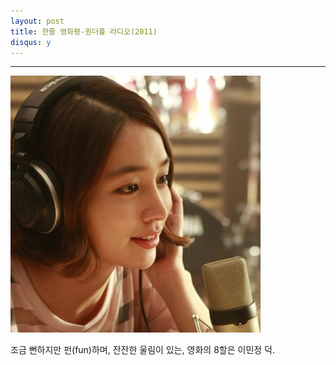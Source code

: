 ```yaml
---
layout: post
title: 한줄 영화평-원더풀 라디오(2011)
disqus: y
---
```




---

![이민정 이미지](/images/wonderfulradio.jpg "angel")

조금 뻔하지만 펀(fun)하며, 잔잔한 울림이 있는, 영화의 8할은 이민정 덕.

